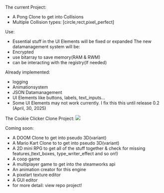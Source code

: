 The current Project:
- A Pong Clone to get into Collisions
- Multiple Collision types: [circle,rect,pixel_perfect]

Use:
- Essential stuff in the UI Elements will be fixed or expanded
The new datamanagement system will be:
- Encrypted
- use bitarray to save memory(RAM & RWM)
- can be interacting with the registry(If needed)
    

Already implemented:
- logging
- Animationsystem
- JSON Datamanagement
- UI Elements like buttons, labels, text_inputs...
- Some UI Elements may not work currently. I fix this this until release 0.2 (April, 30, 2025)

The Cookie Clicker Clone Project:
<img src="https://justusdeckerde.wordpress.com/wp-content/uploads/2025/04/cookie_clicker_clone_project-1.png">

Coming soon: 

- A DOOM Clone to get into pseudo 3D(variant)
- A Mario Kart Clone to to get into pseudo 3D(variant)
- A 2D mini RPG to get all of the stuff together & check for missing features,(text_boxes, type_writer_effect and so on!)
- A coop game
- A multiplayer game to get into the steamworks api
- An animation creator for this engine
- A pixelart texture editor
- A GUI editor
- for more detail: view repo project!
